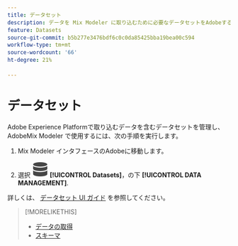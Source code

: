```yaml
---
title: データセット
description: データを Mix Modeler に取り込むために必要なデータセットをAdobeする方法を説明します。
feature: Datasets
source-git-commit: b5b277e3476bdf6c0c0da85425bba19bea00c594
workflow-type: tm+mt
source-wordcount: '66'
ht-degree: 21%

---
```



# データセット

Adobe Experience Platformで取り込むデータを含むデータセットを管理し、AdobeMix Modeler で使用するには、次の手順を実行します。

1. Mix Modeler インタフェースのAdobeに移動します。

1. 選択 ![データ](../assets/icons/Data.svg) **[!UICONTROL Datasets]**，の下 **[!UICONTROL DATA MANAGEMENT]**.

詳しくは、 [データセット UI ガイド](https://experienceleague.adobe.com/docs/experience-platform/catalog/datasets/user-guide.html?lang=ja) を参照してください。

>[!MORELIKETHIS]
>
>* [データの取得](overview.md)
>* [スキーマ](schemas.md)
